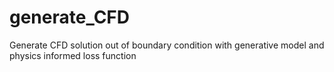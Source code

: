 # generate_CFD
Generate CFD solution out of boundary condition with generative model and physics informed loss function
